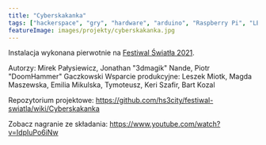 ```yaml
---
title: "Cyberskakanka"
tags: ["hackerspace", "gry", "hardware", "arduino", "Raspberry Pi", "LED", "WS2812", "Cyberskakanka", "Festiwal Światła"]
featureImage: images/projekty/cyberskakanka.jpg
---
```


Instalacja wykonana pierwotnie na [Festiwal Światła 2021](/tags/festiwal-światła/).

Autorzy: Mirek Pałysiewicz, Jonathan "3dmagik" Nande, Piotr "DoomHammer" Gaczkowski
Wsparcie produkcyjne: Leszek Miotk, Magda Maszewska, Emilia Mikulska, Tymoteusz, Keri Szafir, Bart Kozal

Repozytorium projektowe: <https://github.com/hs3city/festiwal-swiatla/wiki/Cyberskakanka>

Zobacz nagranie ze składania: <https://www.youtube.com/watch?v=IdpIuPo6iNw>